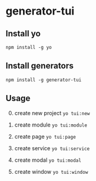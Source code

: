 # generator-tui

## Install yo
`npm install -g yo`

## Install generators
`npm install -g generator-tui`

## Usage

0. create new project
`yo tui:new`

1. create module
`yo tui:module`


2. create page
`yo tui:page`


3. create service
`yo tui:service`


4. create modal
`yo tui:modal`


5. create window
`yo tui:window`